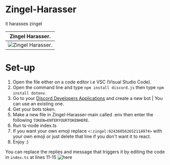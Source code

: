 # Zingel-Harasser

it harasses zingel

| Zingel Harasser.                                                                                              |
| ------------------------------------------------------------------------------------------------------------- |
| ![Zingel Harasser.](https://cdn.discordapp.com/attachments/920049098260881428/932064418957758544/unknown.png) |



# Set-up

1. Open the file either on a code editor i.e VSC (Visual Studio Code).
2. Open the command line and type `npm install discord.js` then type `npm install dotenv`.
3. Go to your [Discord Developers Applications](https://discord.com/developers/applications) and create a new bot | You can use an existing one.
4. Get your bots token.
5. Make a new file in Zingel-Harasser-main called .env then enter the following `TOKEN=ENTERYOURTOKENHERE`.
6. Run ts-node index.ts
7. If you want your own emoji replace `<:zingel:924360562652114974>` with your own emoji or just delete that line if you don't want it to react.
8. Enjoy :)

You can replace the replies and message that triggers it by editing the code in `index.ts` at lines 11-15
![here](https://cdn.discordapp.com/attachments/815418855832551444/929813633528102932/unknown.png)
